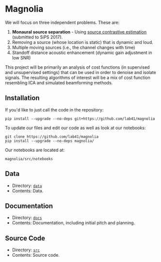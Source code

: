 # Magnolia

We will focus on three independent problems. These are:

1. **Monaural source separation** - 
   Using [source contrastive estimation](https://arxiv.org/abs/1705.04662) (submitted to SiPS 2017).
2. Removing a source (whose location is static) that is dynamic and loud.
3. Multiple moving sources (i.e., the channel changes with time) 
4. Standoff distance acoustic enhancement (dynamic gain adjustment in low SNR)

This project will be primarily an analysis of cost functions (in supervised and unsupervised settings) that can be used in order to denoise and isolate signals. The resulting algorithms of interest will be a mix of cost function resembling ICA and simulated beamforming methods. 

## Installation

If you'd like to just call the code in the repository:
```
pip install --upgrade --no-deps git+https://github.com/lab41/magnolia
```

To update our files and edit our code as well as look at our notebooks:
```
git clone https://github.com/lab41/magnolia
pip install --upgrade --no-deps magnolia/
```
Our notebooks are located at:
```
magnolia/src/notebooks
```


## Data

- Directory: [`data`](https://github.com/Lab41/Magnolia/tree/master/data)
- Contents: Data.

## Documentation

- Directory: [`docs`](https://github.com/Lab41/Magnolia/tree/master/docs)
- Contents: Documentation, including initial pitch and planning.

## Source Code 

- Directory: [`src`](https://github.com/Lab41/Magnolia/tree/master/src)
- Contents: Source code.
